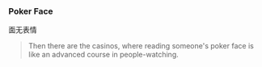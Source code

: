 ### Poker Face

面无表情

> Then there are the casinos, where reading someone's poker face is like an advanced course in people-watching.
